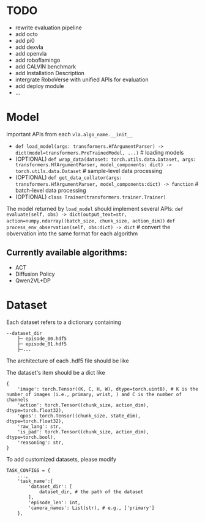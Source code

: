 # TODO
- rewrite evaluation pipeline
- add octo
- add pi0
- add dexvla
- add openvla
- add roboflamingo
- add CALVIN benchmark
- add Installation Description
- intergrate RoboVerse with unified APIs for evaluation
- add deploy module 
- ...

# Model
important APIs from each `vla.algo_name.__init__`
- `def load_model(args: transformers.HfArgumentParser) -> dict(model=transformers.PreTrainedModel, ...)` # loading models
- (OPTIONAL) `def wrap_data(dataset: torch.utils.data.Dataset, args: transformers.HfArgumentParser, model_components: dict) -> torch.utils.data.Dataset` # sample-level data processing
- (OPTIONAL) `def get_data_collator(args: transformers.HfArgumentParser, model_components:dict) -> function` # batch-level data processing
- (OPTIONAL) `class Trainer(transformers.trainer.Trainer)`

The model returned by `load_model` should implement several APIs:
`def evaluate(self, obs) -> dict(output_text=str, action=numpy.ndarray((batch_size, chunk_size, action_dim))`
`def process_env_observation(self, obs:dict) -> dict` # convert the obvervation into the same format for each algorithm

## Currently available algorithms:
- ACT
- Diffusion Policy
- Qwen2VL+DP

# Dataset
Each dataset refers to a dictionary containing 
```
--dataset_dir
    ├─ episode_00.hdf5
    ├─ episode_01.hdf5
    ├─...
```

The architecture of each .hdf5 file should be like



The dataset's item should be a dict like 
```
{
    'image': torch.Tensor((K, C, H, W), dtype=torch.uint8), # K is the number of images (i.e., primary, wrist, ) and C is the number of channels 
    'action': torch.Tensor((chunk_size, action_dim), dtype=torch.float32),
    'qpos': torch.Tensor((chunk_size, state_dim), dtype=torch.float32),
    'raw_lang': str,
    'is_pad': torch.Tensor((chunk_size, action_dim), dtype=torch.bool),
    'reasoning': str,
}
```

To add customized datasets, please modify
```
TASK_CONFIGS = {
    ...,
    'task_name':{
        'dataset_dir': [
            dataset_dir, # the path of the dataset
        ],
        'episode_len': int,
        'camera_names': List(str), # e.g., ['primary']
    },
```


